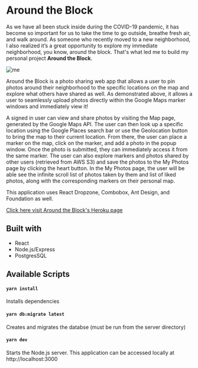 # Around the Block

As we have all been stuck inside during the COVID-19 pandemic, it has become so important for us to take the time to go outside, breathe fresh air, and walk around. As someone who recently moved to a new neighborhood, I also realized it’s a great opportunity to explore my immediate neighborhood, you know, around the block. That's what led me to build my personal project <b>Around the Block</b>.

![me](https://media.giphy.com/media/iPCmX9z4UZxN4jyo0g/giphy.gif)

Around the Block is a photo sharing web app that allows a user to pin photos around their neighborhood to the specific locations on the map and explore what others have shared as well. As demonstrated above, it allows a user to seamlessly upload photos directly within the Google Maps marker windows and immediately view it!

A signed in user can view and share photos by visiting the Map page, generated by the Google Maps API. The user can then look up a specific location using the Google Places search bar or use the Geolocation button to bring the map to their current location. From there, the user can place a marker on the map, click on the marker, and add a photo in the popup window. Once the photo is submitted, they can immediately access it from the same marker. The user can also explore markers and photos shared by other users (retrieved from AWS S3) and save the photos to the My Photos page by clicking the heart button. In the My Photos page, the user will be able see the infinite scroll list of photos taken by them and list of liked photos, along with the corresponding markers on their personal map. 

This application uses React Dropzone, Combobox, Ant Design, and Foundation as well. 

[Click here visit Around the Block's Heroku page](https://around-the-block.herokuapp.com/)

## Built with
- React
- Node.js/Express
- PostgresSQL

## Available Scripts

#### `yarn install`
Installs dependencies

#### `yarn db:migrate latest`
Creates and migrates the databse (must be run from the server directory)

#### `yarn dev`
Starts the Node.js server. This application can be accessed locally at http://localhost:3000
